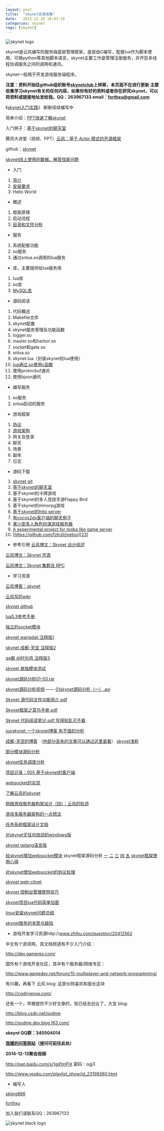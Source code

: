 ```yaml
---
layout: post
title:  "skynet资源收集"
date:   2015-12-26 16:03:19
categories: skynet
tags: [skynet]
---
```


![skynet logo][1]

skynet是云风编写的服务端底层管理框架，底层由C编写，配套lua作为脚本使用，可换python等其他脚本语言。skynet主要工作是管理注册服务，并开启多线程协调服务之间的调用和通讯。

skynet一般用于开发游戏服务端程序。

**注意：资料开始往github组织账号[skynetclub][2]上转移，本页面不在进行更新**
**主要收集学习skynet有关的任何内容，如果你有好的资料或者你在研究skynet，可以将资料或链接地址发给我。QQ：263967133 email：forthxu@gmail.com**

《[skynet入门实践][3]》 断断续续编写中

简单介绍：[PPT快速了解skynet][4]

入门例子：[基于skynet的聊天室][5]

<!--[我的测试项目：zm卡牌][6]-->

腾讯大讲堂（视频、PPT）[云风：基于 Actor 模式的开源框架][7]

github：[skynet][8]

[skynet线上使用的数据，解答性能问题][9]

 - 入门
 1. [简介][10]
 2. [安装要求][11]
 3. Hello World

 - 概述
 1. 框架原理
 2. 启动流程
 3. [目录和文件分析][12]

 - 服务
 1. 系统配套功能
 2. so服务
 3. 通过snlua.so调用的lua服务

 - 库，主要提供给lua服务用
 1. lua库
 2. so库
 3. [MySQL库][13]

 - 源码阅读
 1. 代码概述
 2. Makefile文件
 3. skynet配置
 4. skynet服务管理及功能函数
 5. logger.so
 6. master.so和harbor.so
 7. socket和gate.so
 8. snlua.so
 9. skynet.lua（封装skynet给lua使用）
 10. [lua通过.so使用c函数][14]
 11. 使用protocbuf通讯
 12. 使用bjson通讯

 - 编写服务
 1. so服务
 2. snlua启动的服务

 - 游戏框架
 1. [协议][15]
 2. [游戏架构][16]
 3. 网关及登录
 4. 聊天
 5. 场景
 6. 副本
 7. 日志

 - 源码下载
 1. [skynet git][17]
 2. [基于skynet的聊天室][18]
 3. 基于skynet的卡牌游戏
 4. 基于skynet的多人竞技手游Flappy Bird
 5. 基于skynet的mmorpg游戏
 6. [基于skynet的http server][19]
 7. [有cocos2dx客户端的聊天例子][20]
 8. [某小型多人角色扮演游戏服务器][21]
 9. [A experimental project for moba like game server][22]
 10. [https://github.com/fztcjjl/metoo][23]

 - 参考引用
[云风博文：Skynet 设计综述][24]

[云风博文：Skynet 开源][25]

[云风博文：Skynet 集群及 RPC][26]

 - 学习资源

[云风博客：skynet][27]

[云风写的wiki][28]

[skynet github][29]

[lua5.3参考手册][30]

[独立的socket模块][31]

[skynet wangdali 注释版1][32]

[skynet 成都-天空 注释版2][33]

[qq群 @时光鸡 注释版3][34]

[skynet 单独模块测试][35]

[skynet源码分析01-03.rar][36]

[skynet源码分析视频][37] —— [01skynet源码分析（一）.avi][38]

[Skynet 源代码文件功能简介.pdf][39]

[Skynet框架之菜鸟手册.pdf][40]

[Skynet 代码阅读笔记.pdf 写得较乱可不看][41]

[ourskynet 一个skynet博客 有不错的分析][42]

[成都-天空的博客][43]  （[他部分丢失的文章可以通过这里查看][44]）
[skynet浅析][45]

[部分模块源码分析][46]

[skynet任务调度分析][47]

[项目记录：005 基于skynet的客户端][48]

[websocket的实现][49]

[了解云风的skynet][50]

[网络游戏服务器构架设计（四）：云风的轨迹][51]

[游戏多服务器架构的一点想法][52]

[任务系统框架设计文档][53]

[对skynet无任何改动的windows版][54]

[skynet golang语言版][55]

[给skynet增加websocket模块][56]
skynet框架源码分析 [一][57] [二][58] [三][59] [四][60] [五][61] [skynet框架使用心得][62]

[对skynet增加websocket的协议处理][63]

[skynet web-clinet][64]

[skynet 控制台管理使用技巧][65]

[ skynet项目lua代码简单加密][66]

[linux安装skynet问题总结][67]

[skynet服务的本质与缺陷][68]

 - 游戏开发学习资源http://www.zhihu.com/question/20412562

中文有个游资网，其文档频道有不少入门介绍：

http://dev.gameres.com/

国外有个游戏开发社区，其中有个服务器/网络专区：

http://www.gamedev.net/forum/15-multiplayer-and-network-programming/

有兴趣，再看下 云风 blog: 这家伙特喜欢和擅长这块

http://codingnow.com/ 

还有一个，早期提供不少好文章的，现已经去创业了，大宝 blog:

http://blog.csdn.net/sodme

http://sodme.dev.blog.163.com/



**skeynt QQ群：340504014**



**[我建的问答网站][69]（提问可前往此处）**

**2014-12-13聚会视频**

http://pan.baidu.com/s/1gd1mPjX 密码：ogj3

http://www.youku.com/playlist_show/id_23199360.html

 - 编写人
 
[skiing886][70]

[forthxu][71]

加入我们请联系QQ：263967133

![skynet black logo][72]


  [1]: http://blog.codingnow.com/images/skynet.png
  [2]: http://skynetclub.github.io/
  [3]: http://forthxu.github.io/talkbox/
  [4]: http://pan.baidu.com/s/1i3qp7b3
  [5]: https://github.com/forthxu/talkbox
  [6]: https://github.com/forthxu/zmkp
  [7]: http://gad.qq.com/content/coursedetail?id=467
  [8]: https://github.com/cloudwu/skynet
  [9]: http://forthxu.com/blog/article/55.html
  [10]: http://forthxu.com/blog/article/8.html
  [11]: http://forthxu.com/blog/article/10.html
  [12]: http://forthxu.com/blog/article/13.html
  [13]: https://github.com/cloudwu/skynet/wiki/MySQL
  [14]: http://forthxu.com/blog/article/14.html
  [15]: http://forthxu.com/blog/article/17.html
  [16]: http://forthxu.com/blog/article/19.html
  [17]: https://github.com/cloudwu/skynet
  [18]: https://github.com/forthxu/talkbox
  [19]: https://github.com/hyd998877/skynet-http
  [20]: https://github.com/coderHsc/chatOfSkynet
  [21]: https://github.com/jintiao/some-mmorpg
  [22]: https://github.com/cloudwu/battlearena
  [23]: https://github.com/fztcjjl/metoo
  [24]: http://blog.codingnow.com/2012/09/the_design_of_skynet.html
  [25]: http://blog.codingnow.com/2012/08/skynet.html
  [26]: http://blog.codingnow.com/2012/08/skynet_harbor_rpc.html
  [27]: http://blog.codingnow.com/eo/skynet/
  [28]: https://github.com/cloudwu/skynet/wiki
  [29]: https://github.com/cloudwu/skynet
  [30]: http://cloudwu.github.io/lua53doc/contents.html
  [31]: https://github.com/cloudwu/socket-server
  [32]: https://github.com/wangdali/skynet-note
  [33]: https://github.com/peimin/skynet
  [34]: https://git.oschina.net/jackiesun8/skynet
  [35]: https://github.com/wangdali/skynet-test
  [36]: http://pan.baidu.com/s/1eQpDquQ
  [37]: http://pan.baidu.com/s/1c0zyjZU
  [38]: http://pan.baidu.com/s/1eQHxAiI
  [39]: http://forthxu.com/blog/usr/uploads/2014/05/2424766309.pdf
  [40]: http://forthxu.com/blog/usr/uploads/2014/05/2082864289.pdf
  [41]: http://forthxu.com/blog/usr/uploads/2014/07/1456960310.pdf
  [42]: http://outsky.org/article.php?t=2
  [43]: http://skynetdoc.com/
  [44]: http://www.tuicool.com/sites/YFbiumb
  [45]: http://blog.csdn.net/xiarendeniao/article/details/38613161
  [46]: http://blog.sina.com.cn/s/articlelist_2137822390_0_1.html
  [47]: http://spartan1.iteye.com/blog/2059120
  [48]: http://my.oschina.net/uicode/blog/366136
  [49]: https://github.com/Skycrab/skynet_websocket
  [50]: http://www.cppblog.com/yangsf5/archive/2014/01/16/205413.html
  [51]: http://www.cnblogs.com/ychellboy/archive/2012/10/15/2723470.html
  [52]: http://blog.codingnow.com/2010/07/game_network.html
  [53]: http://www.docin.com/p-470156489.html
  [54]: https://github.com/dpull/skynet-mingw
  [55]: https://github.com/Skycrab/cham
  [56]: http://blog.csdn.net/yueguanghaidao/article/details/45207059
  [57]: http://blog.csdn.net/riddick2z/article/details/17168999
  [58]: http://blog.csdn.net/a240581469/article/details/17173083
  [59]: http://blog.csdn.net/a240581469/article/details/17200297
  [60]: http://blog.csdn.net/a240581469/article/details/17286263
  [61]: http://blog.csdn.net/a240581469/article/details/17716891
  [62]: http://blog.csdn.net/riddick2z/article/details/39256601
  [63]: https://github.com/sctangqiang/skynetpatch
  [64]: https://github.com/dpull/lua-webclient
  [65]: http://blog.csdn.net/mycwq/article/details/50472692
  [66]: http://blog.csdn.net/mycwq/article/details/47406337
  [67]: http://blog.csdn.net/mycwq/article/details/48690915
  [68]: http://blog.csdn.net/mycwq/article/details/47379277
  [69]: http://huzhuhui.tk
  [70]: http://forthxu.com/blog/author/2/
  [71]: http://forthxu.com/blog/author/1/
  [72]: http://blog.codingnow.com/images/skynet_b.png